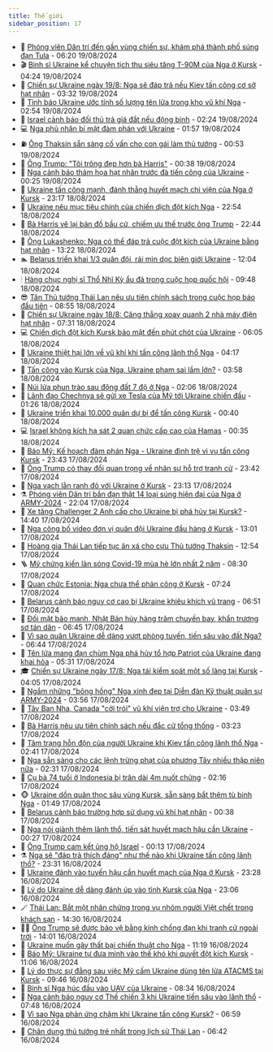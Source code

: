 ```yaml
---
title: Thế giới
sidebar_position: 17
---
```


<!-- dantri-the-gioi:START -->
- 🌋 [Phóng viên Dân trí đến gần vùng chiến sự, khám phá thành phố súng đạn Tula](https://dantri.com.vn/the-gioi/phong-vien-dan-tri-den-gan-vung-chien-su-kham-pha-thanh-pho-sung-dan-tula-20240818122403210.htm) - 06:20 19/08/2024
- 🎬 [Binh sĩ Ukraine kể chuyện tịch thu siêu tăng T-90M của Nga ở Kursk](https://dantri.com.vn/the-gioi/binh-si-ukraine-ke-chuyen-tich-thu-sieu-tang-t-90m-cua-nga-o-kursk-20240819111918709.htm) - 04:24 19/08/2024
- 🧰 [Chiến sự Ukraine ngày 19/8: Nga sẽ đáp trả nếu Kiev tấn công cơ sở hạt nhân](https://dantri.com.vn/the-gioi/chien-su-ukraine-ngay-198-nga-se-dap-tra-neu-kiev-tan-cong-co-so-hat-nhan-20240819095611036.htm) - 03:32 19/08/2024
- 🌋 [Tình báo Ukraine ước tính số lượng tên lửa trong kho vũ khí Nga](https://dantri.com.vn/the-gioi/tinh-bao-ukraine-uoc-tinh-so-luong-ten-lua-trong-kho-vu-khi-nga-20240819092149324.htm) - 02:54 19/08/2024
- 🗽 [Israel cảnh báo đối thủ trả giá đắt nếu động binh](https://dantri.com.vn/the-gioi/israel-canh-bao-doi-thu-tra-gia-dat-neu-dong-binh-20240819091436266.htm) - 02:24 19/08/2024
- 💻 [Nga phủ nhận bí mật đàm phán với Ukraine](https://dantri.com.vn/the-gioi/nga-phu-nhan-bi-mat-dam-phan-voi-ukraine-20240819084803411.htm) - 01:57 19/08/2024
- ⛽️ [Ông Thaksin sẵn sàng cố vấn cho con gái làm thủ tướng](https://dantri.com.vn/the-gioi/ong-thaksin-san-sang-co-van-cho-con-gai-lam-thu-tuong-20240819074819586.htm) - 00:53 19/08/2024
- 🤩 [Ông Trump: &quot;Tôi trông đẹp hơn bà Harris&quot;](https://dantri.com.vn/the-gioi/ong-trump-toi-trong-dep-hon-ba-harris-20240819065404142.htm) - 00:38 19/08/2024
- 🧐 [Nga cảnh báo thảm họa hạt nhân trước đà tiến công của Ukraine](https://dantri.com.vn/the-gioi/nga-canh-bao-tham-hoa-hat-nhan-truoc-da-tien-cong-cua-ukraine-20240819064246787.htm) - 00:25 19/08/2024
- 🎊 [Ukraine tấn công mạnh, đánh thẳng huyết mạch chi viện của Nga ở Kursk](https://dantri.com.vn/the-gioi/ukraine-tan-cong-manh-danh-thang-huyet-mach-chi-vien-cua-nga-o-kursk-20240819060958312.htm) - 23:17 18/08/2024
- 📝 [Ukraine nêu mục tiêu chính của chiến dịch đột kích Nga](https://dantri.com.vn/the-gioi/ukraine-neu-muc-tieu-chinh-cua-chien-dich-dot-kich-nga-20240819055037225.htm) - 22:54 18/08/2024
- 🤡 [Bà Harris vẽ lại bản đồ bầu cử, chiếm ưu thế trước ông Trump](https://dantri.com.vn/the-gioi/ba-harris-ve-lai-ban-do-bau-cu-chiem-uu-the-truoc-ong-trump-20240818224412666.htm) - 22:44 18/08/2024
- 🥷 [Ông Lukashenko: Nga có thể đáp trả cuộc đột kích của Ukraine bằng hạt nhân](https://dantri.com.vn/the-gioi/ong-lukashenko-nga-co-the-dap-tra-cuoc-dot-kich-cua-ukraine-bang-hat-nhan-20240818201420199.htm) - 13:22 18/08/2024
- 🏊 [Belarus triển khai 1/3 quân đội, rải mìn dọc biên giới Ukraine](https://dantri.com.vn/the-gioi/belarus-trien-khai-13-quan-doi-rai-min-doc-bien-gioi-ukraine-20240818185510110.htm) - 12:04 18/08/2024
- 🕯 [Hàng chục nghị sĩ Thổ Nhĩ Kỳ ẩu đả trong cuộc họp quốc hội](https://dantri.com.vn/the-gioi/hang-chuc-nghi-si-tho-nhi-ky-au-da-trong-cuoc-hop-quoc-hoi-20240818161752644.htm) - 09:48 18/08/2024
- 😎 [Tân Thủ tướng Thái Lan nêu ưu tiên chính sách trong cuộc họp báo đầu tiên](https://dantri.com.vn/the-gioi/tan-thu-tuong-thai-lan-neu-uu-tien-chinh-sach-trong-cuoc-hop-bao-dau-tien-20240818154524449.htm) - 08:55 18/08/2024
- 🌈 [Chiến sự Ukraine ngày 18/8: Căng thẳng xoay quanh 2 nhà máy điện hạt nhân](https://dantri.com.vn/the-gioi/chien-su-ukraine-ngay-188-cang-thang-xoay-quanh-2-nha-may-dien-hat-nhan-20240818142148052.htm) - 07:31 18/08/2024
- 💻 [Chiến dịch đột kích Kursk bảo mật đến phút chót của Ukraine](https://dantri.com.vn/the-gioi/chien-dich-dot-kich-kursk-bao-mat-den-phut-chot-cua-ukraine-20240818112210088.htm) - 06:05 18/08/2024
- 🤖 [Ukraine thiệt hại lớn về vũ khí khi tấn công lãnh thổ Nga](https://dantri.com.vn/the-gioi/ukraine-thiet-hai-lon-ve-vu-khi-khi-tan-cong-lanh-tho-nga-20240818110430603.htm) - 04:17 18/08/2024
- 🦏 [Tấn công vào Kursk của Nga, Ukraine phạm sai lầm lớn?](https://dantri.com.vn/the-gioi/tan-cong-vao-kursk-cua-nga-ukraine-pham-sai-lam-lon-20240816173342612.htm) - 03:58 18/08/2024
- 🌁 [Núi lửa phun trào sau động đất  7 độ ở Nga](https://dantri.com.vn/the-gioi/nui-lua-phun-trao-sau-dong-dat-7-do-o-nga-20240818085705446.htm) - 02:06 18/08/2024
- 🐘 [Lãnh đạo Chechnya sẽ gửi xe Tesla của Mỹ tới Ukraine chiến đấu](https://dantri.com.vn/the-gioi/lanh-dao-chechnya-se-gui-xe-tesla-cua-my-toi-ukraine-chien-dau-20240818065500784.htm) - 01:26 18/08/2024
- 🥷 [Ukraine triển khai 10.000 quân dự bị để tấn công Kursk](https://dantri.com.vn/the-gioi/ukraine-trien-khai-10000-quan-du-bi-de-tan-cong-kursk-20240818071158637.htm) - 00:40 18/08/2024
- 💻 [Israel không kích hạ sát 2 quan chức cấp cao của Hamas](https://dantri.com.vn/the-gioi/israel-khong-kich-ha-sat-2-quan-chuc-cap-cao-cua-hamas-20240818072110884.htm) - 00:35 18/08/2024
- 🎡 [Báo Mỹ: Kế hoạch đàm phán Nga - Ukraine đình trệ vì vụ tấn công Kursk](https://dantri.com.vn/the-gioi/bao-my-ke-hoach-dam-phan-nga-ukraine-dinh-tre-vi-vu-tan-cong-kursk-20240818063332388.htm) - 23:43 17/08/2024
- 🧰 [Ông Trump có thay đổi quan trọng về nhân sự hỗ trợ tranh cử](https://dantri.com.vn/the-gioi/ong-trump-co-thay-doi-quan-trong-ve-nhan-su-ho-tro-tranh-cu-20240818061739336.htm) - 23:42 17/08/2024
- 🥸 [Nga vạch lằn ranh đỏ với Ukraine ở Kursk](https://dantri.com.vn/the-gioi/nga-vach-lan-ranh-do-voi-ukraine-o-kursk-20240817220340100.htm) - 23:13 17/08/2024
- ⚗️ [Phóng viên Dân trí bắn đạn thật 14 loại súng hiện đại của Nga ở ARMY-2024](https://dantri.com.vn/the-gioi/phong-vien-dan-tri-ban-dan-that-14-loai-sung-hien-dai-cua-nga-o-army-2024-20240817191421151.htm) - 22:04 17/08/2024
- 🌮 [Xe tăng Challenger 2 Anh cấp cho Ukraine bị phá hủy tại Kursk?](https://dantri.com.vn/the-gioi/xe-tang-challenger-2-anh-cap-cho-ukraine-bi-pha-huy-tai-kursk-20240817210945505.htm) - 14:40 17/08/2024
- 🎃 [Nga công bố video đơn vị quân đội Ukraine đầu hàng ở Kursk](https://dantri.com.vn/the-gioi/nga-cong-bo-video-don-vi-quan-doi-ukraine-dau-hang-o-kursk-20240817195448298.htm) - 13:01 17/08/2024
- 💫 [Hoàng gia Thái Lan tiếp tục ân xá cho cựu Thủ tướng Thaksin](https://dantri.com.vn/the-gioi/hoang-gia-thai-lan-tiep-tuc-an-xa-cho-cuu-thu-tuong-thaksin-20240817192108085.htm) - 12:54 17/08/2024
- 🪜 [Mỹ chứng kiến làn sóng Covid-19 mùa hè lớn nhất 2 năm](https://dantri.com.vn/the-gioi/my-chung-kien-lan-song-covid-19-mua-he-lon-nhat-2-nam-20240817151945218.htm) - 08:30 17/08/2024
- 🌋 [Quan chức Estonia: Nga chưa thể phản công ở Kursk](https://dantri.com.vn/the-gioi/quan-chuc-estonia-nga-chua-the-phan-cong-o-kursk-20240817142320811.htm) - 07:24 17/08/2024
- 🦏 [Belarus cảnh báo nguy cơ cao bị Ukraine khiêu khích vũ trang](https://dantri.com.vn/the-gioi/belarus-canh-bao-nguy-co-cao-bi-ukraine-khieu-khich-vu-trang-20240816182118474.htm) - 06:51 17/08/2024
- 👀 [Đối mặt bão mạnh, Nhật Bản hủy hàng trăm chuyến bay, khẩn trương sơ tán dân](https://dantri.com.vn/the-gioi/doi-mat-bao-manh-nhat-ban-huy-hang-tram-chuyen-bay-khan-truong-so-tan-dan-20240816185044657.htm) - 06:45 17/08/2024
- 🧰 [Vì sao quân Ukraine dễ dàng vượt phòng tuyến, tiến sâu vào đất Nga?](https://dantri.com.vn/the-gioi/vi-sao-quan-ukraine-de-dang-vuot-phong-tuyen-tien-sau-vao-dat-nga-20240817092245667.htm) - 06:44 17/08/2024
- 🚀 [Tên lửa mang đạn chùm Nga phá hủy tổ hợp Patriot của Ukraine đang khai hỏa](https://dantri.com.vn/the-gioi/ten-lua-mang-dan-chum-nga-pha-huy-to-hop-patriot-cua-ukraine-dang-khai-hoa-20240817114131006.htm) - 05:31 17/08/2024
- 🎓 [Chiến sự Ukraine ngày 17/8: Nga tái kiểm soát một số làng tại Kursk](https://dantri.com.vn/the-gioi/chien-su-ukraine-ngay-178-nga-tai-kiem-soat-mot-so-lang-tai-kursk-20240817092955220.htm) - 04:05 17/08/2024
- 🥸 [Ngắm những &quot;bông hồng&quot; Nga xinh đẹp tại Diễn đàn Kỹ thuật quân sự ARMY-2024](https://dantri.com.vn/the-gioi/ngam-nhung-bong-hong-nga-xinh-dep-tai-dien-dan-ky-thuat-quan-su-army-2024-20240816150310896.htm) - 03:56 17/08/2024
- 🦅 [Tây Ban Nha, Canada &quot;cởi trói&quot; vũ khí viện trợ cho Ukraine](https://dantri.com.vn/the-gioi/tay-ban-nha-canada-coi-troi-vu-khi-vien-tro-cho-ukraine-20240817103728197.htm) - 03:49 17/08/2024
- 🤭 [Bà Harris nêu ưu tiên chính sách nếu đắc cử tổng thống](https://dantri.com.vn/the-gioi/ba-harris-neu-uu-tien-chinh-sach-neu-dac-cu-tong-thong-20240817080053666.htm) - 03:23 17/08/2024
- 🤖 [Tâm trạng hỗn độn của người Ukraine khi Kiev tấn công lãnh thổ Nga](https://dantri.com.vn/the-gioi/tam-trang-hon-don-cua-nguoi-ukraine-khi-kiev-tan-cong-lanh-tho-nga-20240817084054847.htm) - 02:41 17/08/2024
- 🐲 [Nga sẵn sàng cho các lệnh trừng phạt của phương Tây nhiều thập niên nữa](https://dantri.com.vn/the-gioi/nga-san-sang-cho-cac-lenh-trung-phat-cua-phuong-tay-nhieu-thap-nien-nua-20240817090331990.htm) - 02:31 17/08/2024
- 🫣 [Cụ bà 74 tuổi ở Indonesia bị trăn dài 4m nuốt chửng](https://dantri.com.vn/the-gioi/cu-ba-74-tuoi-o-indonesia-bi-tran-dai-4m-nuot-chung-20240817090258914.htm) - 02:16 17/08/2024
- 🐵 [Ukraine dồn quân thọc sâu vùng Kursk, sẵn sàng bắt thêm tù binh Nga](https://dantri.com.vn/the-gioi/ukraine-don-quan-thoc-sau-vung-kursk-san-sang-bat-them-tu-binh-nga-20240817062838359.htm) - 01:49 17/08/2024
- 🫶 [Belarus cảnh báo trường hợp sử dụng vũ khí hạt nhân](https://dantri.com.vn/the-gioi/belarus-canh-bao-truong-hop-su-dung-vu-khi-hat-nhan-20240817070443274.htm) - 00:38 17/08/2024
- 💃 [Nga nói giành thêm lãnh thổ, tiến sát huyết mạch hậu cần Ukraine](https://dantri.com.vn/the-gioi/nga-noi-gianh-them-lanh-tho-tien-sat-huyet-mach-hau-can-ukraine-20240817070551517.htm) - 00:27 17/08/2024
- 💫 [Ông Trump cam kết ủng hộ Israel](https://dantri.com.vn/the-gioi/ong-trump-cam-ket-ung-ho-israel-20240817070610802.htm) - 00:13 17/08/2024
- ⚗️ [Nga sẽ &quot;đáp trả thích đáng&quot; như thế nào khi Ukraine tấn công lãnh thổ?](https://dantri.com.vn/the-gioi/nga-se-dap-tra-thich-dang-nhu-the-nao-khi-ukraine-tan-cong-lanh-tho-20240816163454029.htm) - 23:31 16/08/2024
- 🥷 [Ukraine đánh vào tuyến hậu cần huyết mạch của Nga ở Kursk](https://dantri.com.vn/the-gioi/ukraine-danh-vao-tuyen-hau-can-huyet-mach-cua-nga-o-kursk-20240817062411976.htm) - 23:28 16/08/2024
- 🥸 [Lý do Ukraine dễ dàng đánh úp vào tỉnh Kursk của Nga](https://dantri.com.vn/the-gioi/ly-do-ukraine-de-dang-danh-up-vao-tinh-kursk-cua-nga-20240816152711046.htm) - 23:06 16/08/2024
- 🪄 [Thái Lan: Bắt một nhân chứng trong vụ nhóm người Việt chết trong khách sạn](https://dantri.com.vn/the-gioi/thai-lan-bat-mot-nhan-chung-trong-vu-nhom-nguoi-viet-chet-trong-khach-san-20240816212252856.htm) - 14:30 16/08/2024
- 🧑‍💻 [Ông Trump sẽ được bảo vệ bằng kính chống đạn khi tranh cử ngoài trời](https://dantri.com.vn/the-gioi/ong-trump-se-duoc-bao-ve-bang-kinh-chong-dan-khi-tranh-cu-ngoai-troi-20240816200639467.htm) - 14:01 16/08/2024
- 🤭 [Ukraine muốn gây thất bại chiến thuật cho Nga](https://dantri.com.vn/the-gioi/ukraine-muon-gay-that-bai-chien-thuat-cho-nga-20240816161531722.htm) - 11:19 16/08/2024
- 🗽 [Báo Mỹ: Ukraine tự đưa mình vào thế khó khi quyết đột kích Kursk](https://dantri.com.vn/the-gioi/bao-my-ukraine-tu-dua-minh-vao-the-kho-khi-quyet-dot-kich-kursk-20240816170254431.htm) - 11:06 16/08/2024
- 🤖 [Lý do thực sự đằng sau việc Mỹ cấm Ukraine dùng tên lửa ATACMS tại Kursk](https://dantri.com.vn/the-gioi/ly-do-thuc-su-dang-sau-viec-my-cam-ukraine-dung-ten-lua-atacms-tai-kursk-20240816164115282.htm) - 09:46 16/08/2024
- 🌈 [Binh sĩ Nga húc đầu vào UAV của Ukraine](https://dantri.com.vn/the-gioi/binh-si-nga-huc-dau-vao-uav-cua-ukraine-20240816142247944.htm) - 08:34 16/08/2024
- 🤩 [Nga cảnh báo nguy cơ Thế chiến 3 khi Ukraine tiến sâu vào lãnh thổ](https://dantri.com.vn/the-gioi/nga-canh-bao-nguy-co-the-chien-3-khi-ukraine-tien-sau-vao-lanh-tho-20240816135525126.htm) - 07:48 16/08/2024
- 🤗 [Vì sao Nga phản ứng chậm khi Ukraine tấn công Kursk?](https://dantri.com.vn/the-gioi/vi-sao-nga-phan-ung-cham-khi-ukraine-tan-cong-kursk-20240816094235560.htm) - 06:59 16/08/2024
- 🙉 [Chân dung thủ tướng trẻ nhất trong lịch sử Thái Lan](https://dantri.com.vn/the-gioi/chan-dung-thu-tuong-tre-nhat-trong-lich-su-thai-lan-20240816131637765.htm) - 06:42 16/08/2024<!-- dantri-the-gioi:END -->
